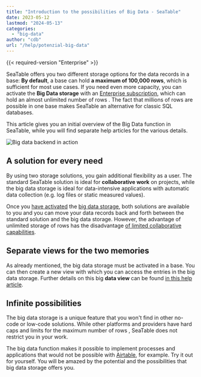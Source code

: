 ```yaml
---
title: "Introduction to the possibilities of Big Data - SeaTable"
date: 2023-05-12
lastmod: "2024-05-13"
categories: 
  - "big-data"
author: "cdb"
url: "/help/potenzial-big-data"
---
```


{{< required-version "Enterprise" >}}

SeaTable offers you two different storage options for the data records in a base: **By default**, a base can hold **a maximum of 100,000 rows**, which is sufficient for most use cases. If you need even more capacity, you can activate the **Big Data storage** with an [Enterprise subscription](https://seatable.io/en/docs/abo-abrechnung/plus-oder-enterprise-abonnement-buchen/), which can hold an almost unlimited number of rows . The fact that millions of rows are possible in one base makes SeaTable an alternative for classic SQL databases.

This article gives you an initial overview of the Big Data function in SeaTable, while you will find separate help articles for the various details.

![Big data backend in action](https://seatable.io/wp-content/uploads/2022/08/SeaTable-3.1-Base-Stats-with-Big-Data.png)

## A solution for every need

By using two storage solutions, you gain additional flexibility as a user. The standard SeaTable solution is ideal for **collaborative work** on projects, while the big data storage is ideal for data-intensive applications with automatic data collection (e.g. log files or static measured values).

Once you [have activated](https://seatable.io/en/docs/big-data/aktivieren-des-big-data-backends-in-einer-base/) the [big data storage](https://seatable.io/en/docs/big-data/aktivieren-des-big-data-backends-in-einer-base/), both solutions are available to you and you can move your data records back and forth between the standard solution and the big data storage. However, the advantage of unlimited storage of rows has the disadvantage [of limited collaborative capabilities](https://seatable.io/en/docs/big-data/einschraenkungen-in-der-nutzung-von-big-data/).

## Separate views for the two memories

As already mentioned, the big data storage must be activated in a base. You can then create a new view with which you can access the entries in the big data storage. Further details on this big **data view** can be found [in this help article](https://seatable.io/en/docs/big-data/so-erstellen-sie-ein-big-data-ansicht/).

## Infinite possibilities

The big data storage is a unique feature that you won't find in other no-code or low-code solutions. While other platforms and providers have hard caps and limits for the maximum number of rows , SeaTable does not restrict you in your work.

The big data function makes it possible to implement processes and applications that would not be possible with [Airtable](https://seatable.io/en/airtable-alternative/), for example. Try it out for yourself. You will be amazed by the potential and the possibilities that big data storage offers you.
